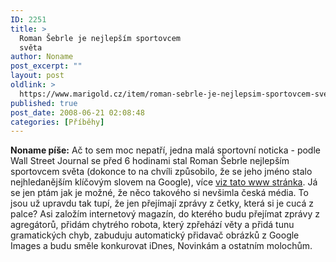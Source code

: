```yaml
---
ID: 2251
title: >
  Roman Šebrle je nejlepším sportovcem
  světa
author: Noname
post_excerpt: ""
layout: post
oldlink: >
  https://www.marigold.cz/item/roman-sebrle-je-nejlepsim-sportovcem-sveta
published: true
post_date: 2008-06-21 02:08:48
categories: [Příběhy]
---
```

<strong>Noname píše:</strong> Ač to sem moc nepatří, jedna malá sportovní noticka - podle Wall Street Journal se před 6 hodinami stal Roman Šebrle nejlepším sportovcem světa (dokonce to na chvíli způsobilo, že se jeho jméno stalo nejhledanějším klíčovým slovem na Google), více <a href="http://internet.blog.lupa.cz/roman-sebrle-nejhledanejsi-kw-na-google">viz tato www stránka</a>. Já se jen ptám jak je možné, že něco takového si nevšimla česká média. To jsou už upravdu tak tupí, že jen přejímají zprávy z četky, která si je cucá z palce? Asi založím internetový magazín, do kterého budu přejímat zprávy z agregátorů, přidám chytrého robota, který zpřehází věty a přidá tunu gramatických chyb, zabuduju automatický přidavač obrázků z Google Images a budu směle konkurovat iDnes, Novinkám a ostatním molochům.